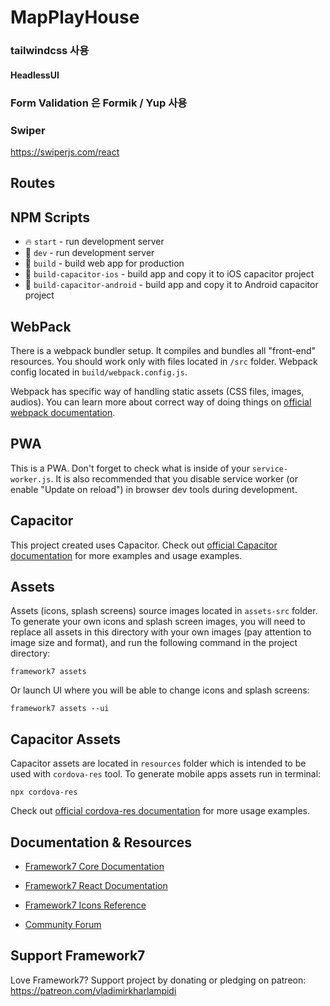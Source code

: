 # MapPlayHouse

### tailwindcss 사용

#### HeadlessUI

### Form Validation 은 Formik / Yup 사용

### Swiper

https://swiperjs.com/react

## Routes

## NPM Scripts

- 🔥 `start` - run development server
- 🔧 `dev` - run development server
- 🔧 `build` - build web app for production
- 📱 `build-capacitor-ios` - build app and copy it to iOS capacitor project
- 📱 `build-capacitor-android` - build app and copy it to Android capacitor project

## WebPack

There is a webpack bundler setup. It compiles and bundles all "front-end" resources. You should work only with files located in `/src` folder. Webpack config located in `build/webpack.config.js`.

Webpack has specific way of handling static assets (CSS files, images, audios). You can learn more about correct way of doing things on [official webpack documentation](https://webpack.js.org/guides/asset-management/).

## PWA

This is a PWA. Don't forget to check what is inside of your `service-worker.js`. It is also recommended that you disable service worker (or enable "Update on reload") in browser dev tools during development.

## Capacitor

This project created uses Capacitor. Check out [official Capacitor documentation](https://capacitorjs.com) for more examples and usage examples.

## Assets

Assets (icons, splash screens) source images located in `assets-src` folder. To generate your own icons and splash screen images, you will need to replace all assets in this directory with your own images (pay attention to image size and format), and run the following command in the project directory:

```
framework7 assets
```

Or launch UI where you will be able to change icons and splash screens:

```
framework7 assets --ui
```

## Capacitor Assets

Capacitor assets are located in `resources` folder which is intended to be used with `cordova-res` tool. To generate mobile apps assets run in terminal:

```
npx cordova-res
```

Check out [official cordova-res documentation](https://github.com/ionic-team/cordova-res) for more usage examples.

## Documentation & Resources

- [Framework7 Core Documentation](https://framework7.io/docs/)

- [Framework7 React Documentation](https://framework7.io/react/)

- [Framework7 Icons Reference](https://framework7.io/icons/)
- [Community Forum](https://forum.framework7.io)

## Support Framework7

Love Framework7? Support project by donating or pledging on patreon:
https://patreon.com/vladimirkharlampidi
